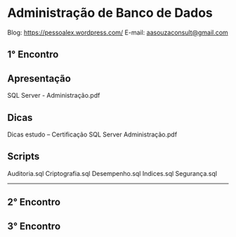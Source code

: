 # Administração de Banco de Dados
Blog: https://pessoalex.wordpress.com/
E-mail: aasouzaconsult@gmail.com

1° Encontro
-----------
Apresentação
------------
SQL Server - Administração.pdf

Dicas
-----
Dicas estudo – Certificação SQL Server Administração.pdf

Scripts
-------
Auditoria.sql
Criptografia.sql
Desempenho.sql
Indices.sql
Segurança.sql

-------------------------------------------------------------------
2° Encontro
-------------------------------------------------------------------
3° Encontro
-------------------------------------------------------------------
